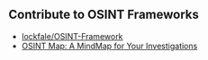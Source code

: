 ## Contribute to OSINT Frameworks

- [lockfale/OSINT-Framework](https://github.com/lockfale/osint-framework)
- [OSINT Map: A MindMap for Your Investigations](https://webbreacher.com/2018/07/12/osint-map)